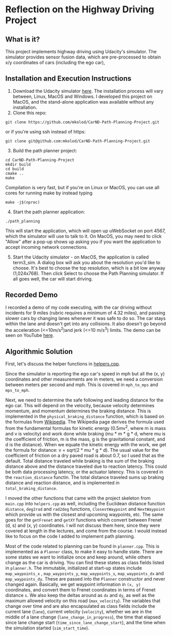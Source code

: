 # Reflection on the Highway Driving Project

## What is it?

This project implements highway driving using Udacity's simulator. The simulator provides sensor fusion data, which are pre-processed to obtain x/y coordinates of cars (including the ego car), 

## Installation and Execution Instructions

1. Download the Udacity simulator [here](https://github.com/udacity/self-driving-car-sim/releases/tag/T3_v1.2).  The installation process will vary between, Linux, MacOS and Windows. I developed this project on MacOS, and the stand-alone application was available without any installation.
2. Clone this repo:
```
git clone https://github.com/mkolod/CarND-Path-Planning-Project.git
```
or if you're using ssh instead of https:
```
git clone git@github.com:mkolod/CarND-Path-Planning-Project.git
```
3. Build the path planner project: 
```
cd CarND-Path-Planning-Project
mkdir build
cd build
cmake ..
make
```
Compilation is very fast, but if you're on Linux or MacOS, you can use all cores for running make by instead typing
```
make -j$(nproc)
```

4. Start the path planner application:
```
./path_planning
```
This will start the application, which will open up uWebSocket on port 4567, which the simulator will use to talk to it. On MacOS, you may need to click "Allow" after a pop-up shows up asking you if you want the application to accept incoming network connections.

5. Start the Udacity simulator - on MacOS, the application is called term3_sim. A dialog box will ask you about the resolution you'd like to choose. It's best to choose the top resolution, which is a bit low anyway (1,024x768). Then click Select to choose the Path Planning simulator. If all goes well, the car will start driving.


## Recorded Demo

I recorded a demo of my code executing, with the car driving without incidents for 9 miles (rubric requires a minimum of 4.32 miles), and passing slower cars by changing lanes whenever it was safe to do so. The car stays within the lane and doesn't get into any collisions. It also doesn't go beyond the acceleration (<=10m/s<sup>2</sup>)and jerk (<=10 m/s<sup>3</sup>) limits. The demo can be seen on YouTube [here]([https://youtu.be/AkXrxMOYvwU](https://youtu.be/AkXrxMOYvwU)).


## Algorithmic Solution

First, let's discuss the helper functions in [helpers.cpp]([https://github.com/mkolod/CarND-Path-Planning-Project/blob/master/src/helpers.cpp](https://github.com/mkolod/CarND-Path-Planning-Project/blob/master/src/helpers.cpp)). 

Since the simulator is reporting the ego car's speed in mph but all the (x, y) coordinates and other measurements are in meters, we need a conversion between meters per second and mph. This is covered in `mph_to_mps` and `mps_to_mph`.

Next, we need to determine the safe following and leading distance for the ego car. This will depend on the velocity, because velocity determines momentum, and momentum determines the braking distance. This is implemented in the `physical_braking_distance` function, which is based on the formulas from [Wikipedia](https://en.wikipedia.org/wiki/Braking_distance). The Wikipedia page derives the formula used from the fundamental formulas for kinetic energy (0.5*m*v<sup>2</sup>, where m is mass and v is velocity) and work done while braking (mu * m * g * d, where mu is the coefficient of friction, m is the mass, g is the gravitational constant, and d is the distance). When we equate the kinetic energy with the work, we get the formula for distance: v = sqrt(2 * mu * g * d). The usual value for the coefficient of friction on a dry paved road is about 0.7, so I used that as the default. Total distance traveled while braking is the sum of the braking distance above and the distance traveled due to reaction latency. This could be both data processing latency, or the actuator latency. This is covered in the `reaction_distance` functin. The total distance traveled sums up braking distance and reaction distance, and is implemented in `total_braking_distance`. 

I moved the other functions that came with the project skeleton from `main.cpp` into `helpers.cpp` as well, including the Euclidean distance function `distance`, `deg2rad` and `rad2deg` functions, `ClosestWaypoint` and `NextWaypoint` which provide us with the closest and upcoming waypoints, etc. The same goes for the `getFrenet` and `getXY` functions which convert between Frenet (d, s) and (x, y) coordinates. I will not discuss them here, since they were covered at length in the lectures, and come from the course. I would instead like to focus on the code I added to implement path planning.

Most of the code related to planning can be found in `planner.cpp`. This is implemented as a `Planner` class, to make it easy to handle state. There are some states we want to initialize once and keep around, while others change as the car is driving. You can find these states as class fields listed in `planner.h`. The immutable, initialized at start-up states include `map_waypoints_x` , `map_waypoints_y`, `map_waypoints_s`, `map_waypoints_dx` and `map_waypoints_dy`.  These are passed into the `Planner` constructor and never changed again. Basically, we get waypoint information in `(x, y)` coordinates, and convert them to Frenet coordinates in terms of Frenet distance `s`. We also keep the deltas around as `dx` and 	`dy`, as well as the maximum allowed velocity on this road (`max_velocity`). The variables that change over time and are also encapsulated as class fields include the current lane (`lane`), current velocity (`velocity`), whether we are in the middle of a lane change (`lane_change_in_progress`), the time that elapsed since lane change start (`time_since_lane_change_start`), and the time when the simulation started (`sim_start_time`).
